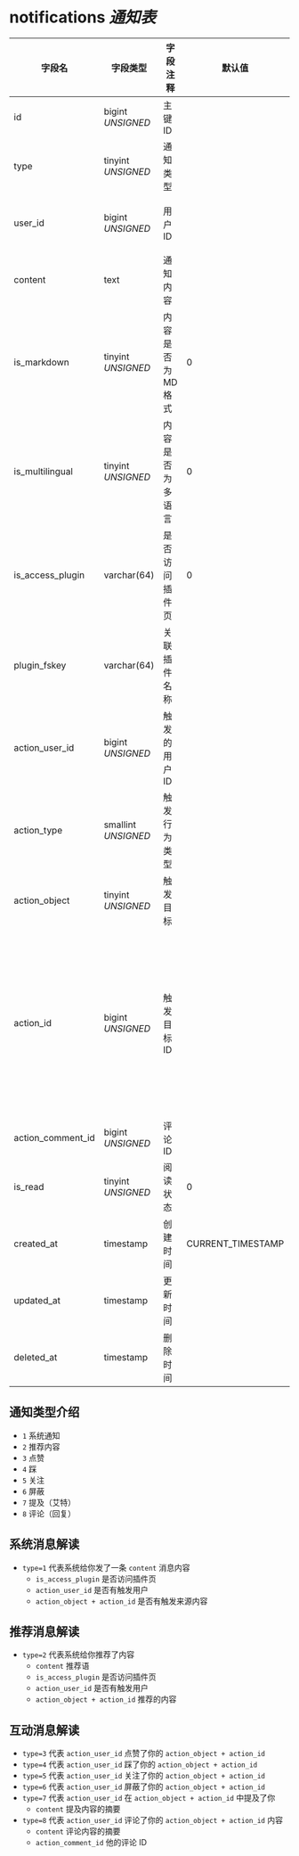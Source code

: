 # notifications *通知表*

| 字段名 | 字段类型 | 字段注释 | 默认值 | 可空 | 备注 |
| --- | --- | --- | --- | --- | --- |
| id | bigint *UNSIGNED* | 主键 ID |  | NO | 自动递赠 |
| type | tinyint *UNSIGNED* | 通知类型 |  | NO |  |
| user_id | bigint *UNSIGNED* | 用户 ID |  | NO | 关联字段 [users->id](../users/users.md)，这条通知属于谁 |
| content | text | 通知内容 |  | YES | 涉及到帖子或评论时，可存储摘要内容 |
| is_markdown | tinyint *UNSIGNED* | 内容是否为 MD 格式 | 0 | NO | 0.否 / 1.是 |
| is_multilingual | tinyint *UNSIGNED* | 内容是否为多语言 | 0 | NO | 0.否 / 1.是 |
| is_access_plugin | varchar(64) | 是否访问插件页 | 0 | NO | 将输出 plugin_fskey 的访问地址 |
| plugin_fskey | varchar(64) | 关联插件名称 |  | YES | 关联字段 [plugins->fskey](../plugins/plugins.md)<br>由哪个插件生成的通知消息 |
| action_user_id | bigint *UNSIGNED* | 触发的用户 ID |  | YES | 关联字段 [users->id](../users/users.md) |
| action_type | smallint *UNSIGNED* | 触发行为类型 |  | YES | 1.点赞 2.点踩 3.关注 4.屏蔽 5.发表 6.编辑 7.删除 8.置顶 9.设精 10.管理 |
| action_object | tinyint *UNSIGNED* | 触发目标 |  | YES | 1.用户 / 2.小组 / 3.话题 / 4.帖子 / 5.评论 |
| action_id | bigint *UNSIGNED* | 触发目标 ID |  | YES | 这条通知来源由哪个内容<br>1.关联字段 [users->id](../users/users.md)<br>2.关联字段 [groups->id](../contents/groups.md)<br>3.关联字段 [hashtags->id](../contents/hashtags.md)<br>4.关联字段 [posts->id](../contents/posts.md)<br>5.关联字段 [comments->id](../contents/comments.md) |
| action_comment_id | bigint *UNSIGNED* | 评论 ID |  | YES | 关联字段 [comments->id](../contents/comments.md) |
| is_read | tinyint *UNSIGNED* | 阅读状态 | 0 | NO | 0.未读 / 1.已读 |
| created_at | timestamp | 创建时间 | CURRENT_TIMESTAMP | NO |  |
| updated_at | timestamp | 更新时间 |  | YES |  |
| deleted_at | timestamp | 删除时间 |  | YES |  |

## 通知类型介绍

- `1` 系统通知
- `2` 推荐内容
- `3` 点赞
- `4` 踩
- `5` 关注
- `6` 屏蔽
- `7` 提及（艾特）
- `8` 评论（回复）

## 系统消息解读

- `type=1` 代表系统给你发了一条 `content` 消息内容
    - `is_access_plugin` 是否访问插件页
    - `action_user_id` 是否有触发用户
    - `action_object + action_id` 是否有触发来源内容

## 推荐消息解读

- `type=2` 代表系统给你推荐了内容
    - `content` 推荐语
    - `is_access_plugin` 是否访问插件页
    - `action_user_id` 是否有触发用户
    - `action_object + action_id` 推荐的内容

## 互动消息解读

- `type=3` 代表 `action_user_id` 点赞了你的 `action_object + action_id`
- `type=4` 代表 `action_user_id` 踩了你的 `action_object + action_id`
- `type=5` 代表 `action_user_id` 关注了你的 `action_object + action_id`
- `type=6` 代表 `action_user_id` 屏蔽了你的 `action_object + action_id`
- `type=7` 代表 `action_user_id` 在 `action_object + action_id` 中提及了你
    - `content` 提及内容的摘要
- `type=8` 代表 `action_user_id` 评论了你的 `action_object + action_id` 内容
    - `content` 评论内容的摘要
    - `action_comment_id` 他的评论 ID
